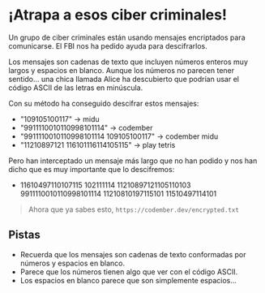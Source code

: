 # ¡Atrapa a esos ciber criminales!

Un grupo de ciber criminales están usando mensajes encriptados para comunicarse. El FBI nos ha pedido ayuda para descifrarlos.

Los mensajes son cadenas de texto que incluyen números enteros muy largos y espacios en blanco. Aunque los números no parecen tener sentido... una chica llamada Alice ha descubierto que podrían usar el código ASCII de las letras en minúscula.

Con su método ha conseguido descifrar estos mensajes:

- "109105100117" -> midu
- "9911110010110998101114" -> codember
- "9911110010110998101114 109105100117" -> codember midu
- "11210897121 116101116114105115" -> play tetris
  
Pero han interceptado un mensaje más largo que no han podido y nos han dicho que es muy importante que lo descifremos:

- 11610497110107115 102111114 11210897121105110103 9911110010110998101114 11210810197115101 11510497114101

>Ahora que ya sabes esto, `https://codember.dev/encrypted.txt`

## Pistas

- Recuerda que los mensajes son cadenas de texto conformadas por números y espacios en blanco.
- Parece que los números tienen algo que ver con el código ASCII.
- Los espacios en blanco parece que son simplemente espacios...

